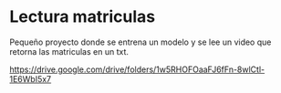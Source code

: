 # Lectura matriculas
Pequeño proyecto donde se entrena un modelo y se lee un video que retorna las matriculas en un txt.

https://drive.google.com/drive/folders/1w5RHOFOaaFJ6fFn-8wlCtl-1E6WbI5x7 
